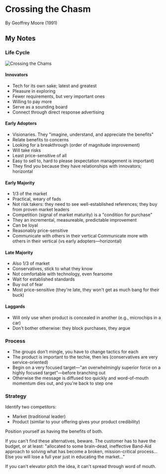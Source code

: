 # Crossing the Chasm
By Geoffrey Moore (1991)

## My Notes

### Life Cycle

![Crossing the Chams](https://cdn-images-1.medium.com/max/1600/0*KIXz2tAVqXVREkyd.png)

#### Innovators

- Tech for its own sake; latest and greatest
- Pleasure in exploring
- Fewer requirements, but very important ones
- Willing to pay more
- Serve as a sounding board
- Connect through direct response advertising

#### Early Adopters

- Visionaries. They "imagine, understand, and appreciate the benefits"
- Relate benefits to concerns
- Looking for a breakthrough (order of magnitude improvement)
- Will take risks
- Least price-sensitive of all
- Easy to sell to, hard to please (expectation management is important)
- They find you because they have relationships with innovators; horizontal

#### Early Majority

- 1/3 of the market
- Practical, weary of fads
- Not risk takers: they need to see well-established references; they buy from proven market leaders
- Competition (signal of market maturity) is a "condition for purchase"
- They an incremental, measureable, predictable improvement
- Can be loyal
- Reasonably price-sensitive
- Communicate with others in their vertical
Communicate more with others in their vertical (vs early adopters—horizontal)

#### Late Majority

- Also 1/3 of market
- Conservatives, stick to what they know
- Not comfortable with technology, even fearsome
- Wait for established standards
- Buy out of fear
- Most price-sensitive (they're late, they won't get as much bang for their buck)

#### Laggards

- Will only use when product is concealed in another (e.g., microchips in a car)
- Don't bother otherwise: they block purchases, they argue

### Process

- The groups don't mingle, you have to change tactics for each
- The product is important to the techie, then les (conservatives are very service-oriented)
- Begin on a very focused target—"an overwhelmingly superior force on a highly focused target"—before branching out
- Otherwise the message is diffused too quickly and word-of-mouth momentum dies out, and you're back to step one

### Strategy

Identify two competitors:

- Market (traditional leader)
- Product (similar to your offering gives your product credibility)

Position yourself as having the benefits of both.

If you can't find these alternatives, beware. The customer has to have the budget, or at least: "allocated to some brain-dead, ineffective Band-Aid approach to solving what has become a broken, mission-critical process… Else you will lose a full year just in educating the market…"

If you can't elevator pitch the idea, it can't spread through word of mouth.
